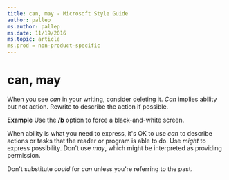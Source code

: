 ```yaml
---
title: can, may - Microsoft Style Guide
author: pallep
ms.author: pallep
ms.date: 11/19/2016
ms.topic: article
ms.prod = non-product-specific
---
```


# can, may

When you see *can* in your writing, consider deleting it. *Can* implies ability but not action. Rewrite to describe the action if possible. 

**Example** Use the **/b**  option to force a black-and-white screen.

When ability is what you need to express, it's OK to use *can* to describe actions or tasks that the reader or program is able to do. Use *might* to express possibility. Don't use *may*, which might be interpreted as providing permission.

Don't substitute *could* for *can* unless you're referring to the past. 
